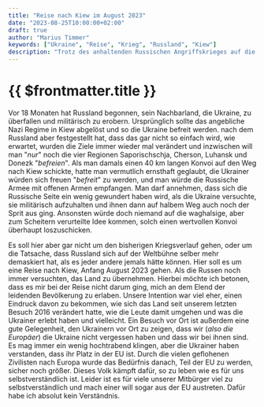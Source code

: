 ```yaml
---
title: "Reise nach Kiew im August 2023"
date: "2023-08-25T10:00:00+02:00"
draft: true
author: "Marius Timmer"
keywords: ["Ukraine", "Reise", "Krieg", "Russland", "Kiew"]
description: "Trotz des anhaltenden Russischen Angriffskrieges auf die Ukraine sind mein Mitbewohner und ich vor zwei Wochen nach Kiew gefahren"
---
```


{{ $frontmatter.title }}
========================
Vor 18 Monaten hat Russland begonnen, sein Nachbarland, die Ukraine, zu
überfallen und militärisch zu erobern. Ursprünglich sollte das angebliche
Nazi Regime in Kiew abgelöst und so die Ukraine befreit werden. nach dem
Russland aber festgestellt hat, dass das gar nicht so einfach wird, wie
erwartet, wurden die Ziele immer wieder mal verändert und inzwischen will
man "_nur_" noch die vier Regionen Saporischschja, Cherson, Luhansk und
Donezk "_befreien_". Als man damals einen 40 km langen Konvoi auf den Weg
nach Kiew schickte, hatte man vermutlich ernsthaft geglaubt, die Ukrainer
würden sich freuen "_befreit_" zu werden, und man würde die Russische Armee
mit offenen Armen empfangen. Man darf annehmen, dass sich die Russische Seite
ein wenig gewundert haben wird, als die Ukraine versuchte, sie militärisch
aufzuhalten und ihnen dann auf halbem Weg auch noch der Sprit aus ging.
Ansonsten würde doch niemand auf die waghalsige, aber zum Scheitern
verurteilte Idee kommen, solch einen wertvollen Konvoi überhaupt loszuschicken.

Es soll hier aber gar nicht um den bisherigen Kriegsverlauf gehen, oder um
die Tatsache, dass Russland sich auf der Weltbühne selber mehr demaskiert hat,
als es jeder andere jemals hätte können. Hier soll es um eine Reise nach Kiew,
Anfang August 2023 gehen. Als die Russen noch immer versuchten, das Land zu
übernehmen. Hierbei möchte ich betonen, dass es mir bei der Reise nicht darum
ging, mich an dem Elend der leidenden Bevölkerung zu erlaben. Unsere Intention
war viel eher, einen Eindruck davon zu bekommen, wie sich das Land seit unserem
letzten Besuch 2016 verändert hatte, wie die Leute damit umgehen und was die
Ukrainer erlebt haben und vielleicht. Ein Besuch vor Ort ist außerdem eine
gute Gelegenheit, den Ukrainern vor Ort zu zeigen, dass wir
(_also die Europäer_) die Ukraine nicht vergessen haben und dass wir bei
ihnen sind. Es mag immer ein wenig hochtrabend klingen, aber die Ukrainer
haben verstanden, dass ihr Platz in der EU ist. Durch die vielen geflohenen
Zivilisten nach Europa wurde das Bedürfnis danach, Teil der EU zu werden,
sicher noch größer. Dieses Volk kämpft dafür, so zu leben wie es für uns
selbstverständlich ist. Leider ist es für viele unserer Mitbürger viel zu
selbstverständlich und mach einer will sogar aus der EU austreten. Dafür
habe ich absolut kein Verständnis.

